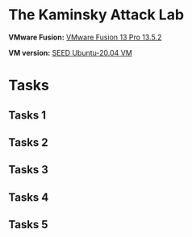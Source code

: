 # The Kaminsky Attack Lab

**VMware Fusion:** [VMware Fusion 13 Pro 13.5.2](https://customerconnect.vmware.com/en/evalcenter?p=fusion-player-personal-13)

**VM version:** [SEED Ubuntu-20.04 VM](https://seedsecuritylabs.org/labsetup.html)

# Tasks 

## Tasks 1

## Tasks 2

## Tasks 3

## Tasks 4

## Tasks 5